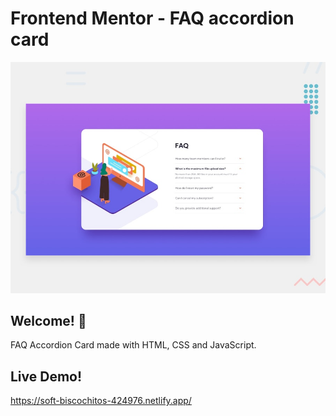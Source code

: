 # Frontend Mentor - FAQ accordion card

![Design preview for the FAQ accordion card coding challenge](./design/desktop-preview.jpg)

## Welcome! 👋

FAQ Accordion Card made with HTML, CSS and JavaScript.

## Live Demo!

https://soft-biscochitos-424976.netlify.app/
